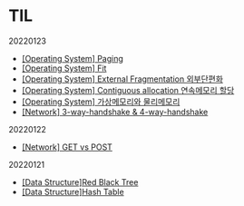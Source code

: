# TIL
20220123
- [[Operating System] Paging](https://moz1e.tistory.com/532)
- [[Operating System] Fit](https://moz1e.tistory.com/531)
- [[Operating System] External Fragmentation 외부단편화](https://moz1e.tistory.com/530)
- [[Operating System] Contiguous allocation 연속메모리 할당](https://moz1e.tistory.com/529)
-	[[Operating System] 가상메모리와 물리메모리](https://moz1e.tistory.com/528)
- [[Network] 3-way-handshake & 4-way-handshake](https://moz1e.tistory.com/527)

20220122
- [[Network] GET vs POST](https://moz1e.tistory.com/526)

20220121
- [[Data Structure]Red Black Tree](https://moz1e.tistory.com/524)
- [[Data Structure]Hash Table](https://moz1e.tistory.com/525)
